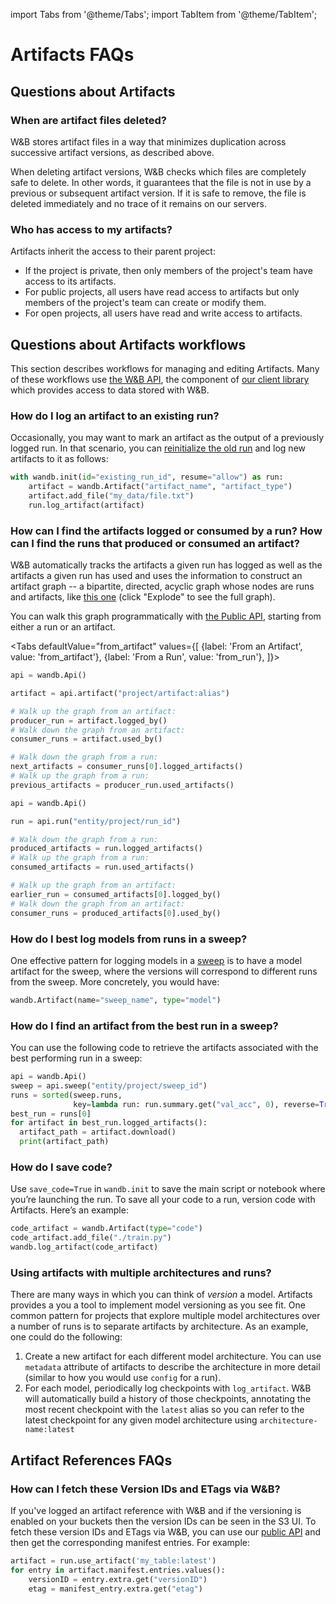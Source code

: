import Tabs from '@theme/Tabs';
import TabItem from '@theme/TabItem';

# Artifacts FAQs

## Questions about Artifacts

### When are artifact files deleted?

W&B stores artifact files in a way that minimizes duplication across successive artifact versions, as described above.

When deleting artifact versions, W&B checks which files are completely safe to delete. In other words, it guarantees that the file is not in use by a previous or subsequent artifact version. If it is safe to remove, the file is deleted immediately and no trace of it remains on our servers.

### Who has access to my artifacts?

Artifacts inherit the access to their parent project:

* If the project is private, then only members of the project's team have access to its artifacts.
* For public projects, all users have read access to artifacts but only members of the project's team can create or modify them.
* For open projects, all users have read and write access to artifacts.

## Questions about Artifacts workflows

This section describes workflows for managing and editing Artifacts. Many of these workflows use [the W&B API](../track/public-api-guide.md), the component of [our client library](../../ref/python/README.md) which provides access to data stored with W&B.

### How do I log an artifact to an existing run?

Occasionally, you may want to mark an artifact as the output of a previously logged run. In that scenario, you can [reinitialize the old run](../track/advanced/resuming.md) and log new artifacts to it as follows:

```python
with wandb.init(id="existing_run_id", resume="allow") as run:
    artifact = wandb.Artifact("artifact_name", "artifact_type")
    artifact.add_file("my_data/file.txt")
    run.log_artifact(artifact)
```

### How can I find the artifacts logged or consumed by a run? How can I find the runs that produced or consumed an artifact?

W&B automatically tracks the artifacts a given run has logged as well as the artifacts a given run has used and uses the information to construct an artifact graph -- a bipartite, directed, acyclic graph whose nodes are runs and artifacts, like [this one](https://wandb.ai/shawn/detectron2-11/artifacts/dataset/furniture-small-val/06d5ddd4deeb2a6ebdd5/graph) (click "Explode" to see the full graph).

You can walk this graph programmatically with [the Public API](../../ref/python/public-api/README.md), starting from either a run or an artifact.

<Tabs
  defaultValue="from_artifact"
  values={[
    {label: 'From an Artifact', value: 'from_artifact'},
    {label: 'From a Run', value: 'from_run'},
  ]}>
  <TabItem value="from_artifact">

```python
api = wandb.Api()

artifact = api.artifact("project/artifact:alias")

# Walk up the graph from an artifact:
producer_run = artifact.logged_by()
# Walk down the graph from an artifact:
consumer_runs = artifact.used_by()

# Walk down the graph from a run:
next_artifacts = consumer_runs[0].logged_artifacts()
# Walk up the graph from a run:
previous_artifacts = producer_run.used_artifacts()
```

  </TabItem>
  <TabItem value="from_run">

```python
api = wandb.Api()

run = api.run("entity/project/run_id")

# Walk down the graph from a run:
produced_artifacts = run.logged_artifacts()
# Walk up the graph from a run:
consumed_artifacts = run.used_artifacts()

# Walk up the graph from an artifact:
earlier_run = consumed_artifacts[0].logged_by()
# Walk down the graph from an artifact:
consumer_runs = produced_artifacts[0].used_by()
```

  </TabItem>
</Tabs>

### How do I best log models from runs in a sweep?

One effective pattern for logging models in a [sweep](../tune-hyperparameters/intro.md) is to have a model artifact for the sweep, where the versions will correspond to different runs from the sweep. More concretely, you would have:

```python
wandb.Artifact(name="sweep_name", type="model")
```

### How do I find an artifact from the best run in a sweep?

You can use the following code to retrieve the artifacts associated with the best performing run in a sweep:

```python
api = wandb.Api()
sweep = api.sweep("entity/project/sweep_id")
runs = sorted(sweep.runs,
              key=lambda run: run.summary.get("val_acc", 0), reverse=True)
best_run = runs[0]
for artifact in best_run.logged_artifacts():
  artifact_path = artifact.download()
  print(artifact_path)
```

### How do I save code?‌

Use `save_code=True` in `wandb.init` to save the main script or notebook where you’re launching the run. To save all your code to a run, version code with Artifacts. Here’s an example:

```python
code_artifact = wandb.Artifact(type="code")
code_artifact.add_file("./train.py")
wandb.log_artifact(code_artifact)
```

### Using artifacts with multiple architectures and runs?

There are many ways in which you can think of _version_ a model. Artifacts provides a you a tool to implement model versioning as you see fit. One common pattern for projects that explore multiple model architectures over a number of runs is to separate artifacts by architecture. As an example, one could do the following:

1. Create a new artifact for each different model architecture. You can use `metadata` attribute of artifacts to describe the architecture in more detail (similar to how you would use `config` for a run).
2. For each model, periodically log checkpoints with `log_artifact`. W&B will automatically build a history of those checkpoints, annotating the most recent checkpoint with the `latest` alias so you can refer to the latest checkpoint for any given model architecture using `architecture-name:latest`

## Artifact References FAQs

### How can I fetch these V**ersion IDs** and **ETags** via W&B?

If you've logged an artifact reference with W&B and if the versioning is enabled on your buckets then the version IDs can be seen in the S3 UI. To fetch these version IDs and ETags via W&B, you can use our [public API](../../ref/python/public-api/artifact.md) and then get the corresponding manifest entries. For example:

```python
artifact = run.use_artifact('my_table:latest')
for entry in artifact.manifest.entries.values():
    versionID = entry.extra.get("versionID")
    etag = manifest_entry.extra.get("etag")
```
